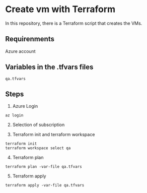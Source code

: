 # Create vm with Terraform
In this repository, there is a Terraform script that creates the VMs.

## Requirenments
Azure account

## Variables in the .tfvars files
```
qa.tfvars
```

## Steps
1. Azure Login
```
az login
```
2. Selection of subscription

3. Terraform init and terraform workspace
```
terraform init
terraform workspace select qa
```

4. Terraform plan
```
terraform plan -var-file qa.tfvars
```

5. Terraform apply
```
terraform apply -var-file qa.tfvars
```
